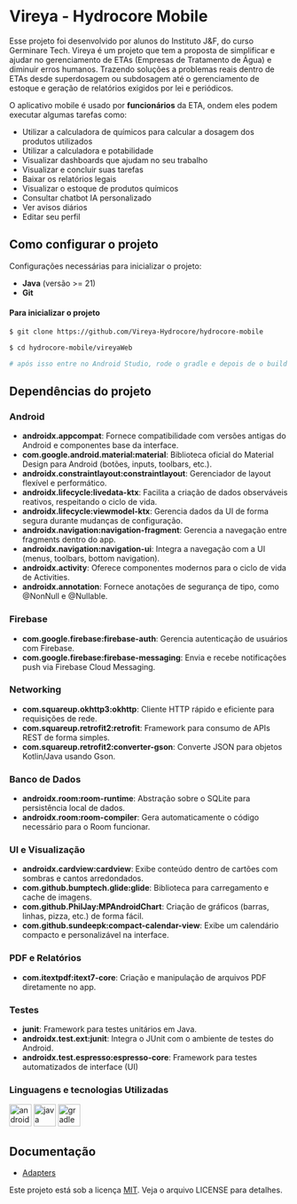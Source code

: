 # Vireya - Hydrocore Mobile

Esse projeto foi desenvolvido por alunos do Instituto J&F, do curso Germinare Tech. Vireya é um projeto que tem a proposta de simplificar e ajudar no gerenciamento de ETAs (Empresas de Tratamento de Água) e diminuir erros humanos. Trazendo soluções a problemas reais dentro de ETAs desde superdosagem ou subdosagem até o gerenciamento de estoque e geração de relatórios exigidos por lei e periódicos.

O aplicativo mobile é usado por **funcionários** da ETA, ondem eles podem executar algumas tarefas como:

- Utilizar a calculadora de químicos para calcular a dosagem dos produtos utilizados
- Utilizar a calculadora e potabilidade
- Visualizar dashboards que ajudam no seu trabalho
- Visualizar e concluir suas tarefas
- Baixar os relatórios legais
- Visualizar o estoque de produtos químicos
- Consultar chatbot IA personalizado
- Ver avisos diários
- Editar seu perfil

## Como configurar o projeto

Configurações necessárias para inicializar o projeto:

- **Java** (versão >= 21)
- **Git**

#### Para inicializar o projeto

```bash
$ git clone https://github.com/Vireya-Hydrocore/hydrocore-mobile

$ cd hydrocore-mobile/vireyaWeb

# após isso entre no Android Studio, rode o gradle e depois de o build no projeto
```

## Dependências do projeto

### Android

- **androidx.appcompat**: Fornece compatibilidade com versões antigas do Android e componentes base da interface.
- **com.google.android.material:material**: Biblioteca oficial do Material Design para Android (botões, inputs, toolbars, etc.).
- **androidx.constraintlayout:constraintlayout**: Gerenciador de layout flexível e performático.
- **androidx.lifecycle:livedata-ktx**: Facilita a criação de dados observáveis reativos, respeitando o ciclo de vida.
- **androidx.lifecycle:viewmodel-ktx**: Gerencia dados da UI de forma segura durante mudanças de configuração.
- **androidx.navigation:navigation-fragment**: Gerencia a navegação entre fragments dentro do app.
- **androidx.navigation:navigation-ui**: Integra a navegação com a UI (menus, toolbars, bottom navigation).
- **androidx.activity**: Oferece componentes modernos para o ciclo de vida de Activities.
- **androidx.annotation**: Fornece anotações de segurança de tipo, como @NonNull e @Nullable.

### Firebase

- **com.google.firebase:firebase-auth**: Gerencia autenticação de usuários com Firebase.
- **com.google.firebase:firebase-messaging**: Envia e recebe notificações push via Firebase Cloud Messaging.

### Networking

- **com.squareup.okhttp3:okhttp**: Cliente HTTP rápido e eficiente para requisições de rede.
- **com.squareup.retrofit2:retrofit**: Framework para consumo de APIs REST de forma simples.
- **com.squareup.retrofit2:converter-gson**: Converte JSON para objetos Kotlin/Java usando Gson.

### Banco de Dados

- **androidx.room:room-runtime**: Abstração sobre o SQLite para persistência local de dados.
- **androidx.room:room-compiler**: Gera automaticamente o código necessário para o Room funcionar.

### UI e Visualização

- **androidx.cardview:cardview**: Exibe conteúdo dentro de cartões com sombras e cantos arredondados.
- **com.github.bumptech.glide:glide**: Biblioteca para carregamento e cache de imagens.
- **com.github.PhilJay:MPAndroidChart**: Criação de gráficos (barras, linhas, pizza, etc.) de forma fácil.
- **com.github.sundeepk:compact-calendar-view**: Exibe um calendário compacto e personalizável na interface.

### PDF e Relatórios

- **com.itextpdf:itext7-core**: Criação e manipulação de arquivos PDF diretamente no app.

### Testes

- **junit**: Framework para testes unitários em Java.
- **androidx.test.ext:junit**: Integra o JUnit com o ambiente de testes do Android.
- **androidx.test.espresso:espresso-core**: Framework para testes automatizados de interface (UI)

### Linguagens e tecnologias Utilizadas

<img src="https://cdn.jsdelivr.net/gh/devicons/devicon/icons/android/android-original.svg" height="40" alt="android logo" />
<img src="https://cdn.jsdelivr.net/gh/devicons/devicon/icons/java/java-original.svg" height="40" alt="java logo"  />
<img src="https://cdn.jsdelivr.net/gh/devicons/devicon/icons/gradle/gradle-original.svg" height="40" alt="gradle logo"  />

## Documentação

- [Adapters](./docs/adapters.md)


Este projeto está sob a licença <a href="https://opensource.org/licenses/MIT">MIT</a>. Veja o arquivo LICENSE para detalhes.
